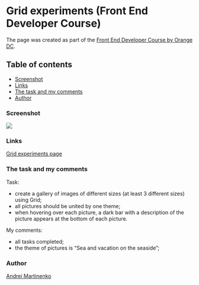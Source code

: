 # Grid experiments (Front End Developer Course)

The page was created as part of the [Front End Developer Course by Orange DC](https://digitalcenter.orange.md/).

## Table of contents
- [Screenshot](#screenshot)
- [Links](#links)
- [The task and my comments](#the-task-and-my-comments)
- [Author](#author)

### Screenshot

![](./images/screenshot.png)

### Links

[Grid experiments page](https://axinitm.github.io/ODC-Photo-Gallery/)

### The task and my comments

Task:
- create a gallery of images of different sizes (at least 3 different sizes) using Grid;
- all pictures should be united by one theme;
- when hovering over each picture, a dark bar with a description of the picture appears at the bottom of each picture.

My comments:
- all tasks completed;
- the theme of pictures is “Sea and vacation on the seaside”;

### Author

[Andrei Martinenko](https://github.com/AxinitM)

